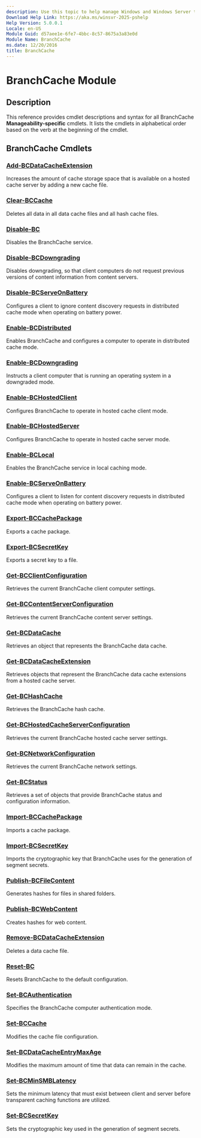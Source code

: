 ```yaml
---
description: Use this topic to help manage Windows and Windows Server technologies with Windows PowerShell.
Download Help Link: https://aka.ms/winsvr-2025-pshelp
Help Version: 5.0.0.1
Locale: en-US
Module Guid: d57aee1e-6fe7-4bbc-8c57-8675a3a83e0d
Module Name: BranchCache
ms.date: 12/20/2016
title: BranchCache
---
```


# BranchCache Module
## Description
This reference provides cmdlet descriptions and syntax for all BranchCache **Manageability-specific** cmdlets. 
It lists the cmdlets in alphabetical order based on the verb at the beginning of the cmdlet.

## BranchCache Cmdlets
### [Add-BCDataCacheExtension](./Add-BCDataCacheExtension.md)
Increases the amount of cache storage space that is available on a hosted cache server by adding a new cache file.

### [Clear-BCCache](./Clear-BCCache.md)
Deletes all data in all data cache files and all hash cache files.

### [Disable-BC](./Disable-BC.md)
Disables the BranchCache service.

### [Disable-BCDowngrading](./Disable-BCDowngrading.md)
Disables downgrading, so that client computers do not request previous versions of content information from content servers.

### [Disable-BCServeOnBattery](./Disable-BCServeOnBattery.md)
Configures a client to ignore content discovery requests in distributed cache mode when operating on battery power.

### [Enable-BCDistributed](./Enable-BCDistributed.md)
Enables BranchCache and configures a computer to operate in distributed cache mode.

### [Enable-BCDowngrading](./Enable-BCDowngrading.md)
Instructs a client computer that is running an operating system in a downgraded mode.

### [Enable-BCHostedClient](./Enable-BCHostedClient.md)
Configures BranchCache to operate in hosted cache client mode.

### [Enable-BCHostedServer](./Enable-BCHostedServer.md)
Configures BranchCache to operate in hosted cache server mode.

### [Enable-BCLocal](./Enable-BCLocal.md)
Enables the BranchCache service in local caching mode.

### [Enable-BCServeOnBattery](./Enable-BCServeOnBattery.md)
Configures a client to listen for content discovery requests in distributed cache mode when operating on battery power.

### [Export-BCCachePackage](./Export-BCCachePackage.md)
Exports a cache package.

### [Export-BCSecretKey](./Export-BCSecretKey.md)
Exports a secret key to a file.

### [Get-BCClientConfiguration](./Get-BCClientConfiguration.md)
Retrieves the current BranchCache client computer settings.

### [Get-BCContentServerConfiguration](./Get-BCContentServerConfiguration.md)
Retrieves the current BranchCache content server settings.

### [Get-BCDataCache](./Get-BCDataCache.md)
Retrieves an object that represents the BranchCache data cache.

### [Get-BCDataCacheExtension](./Get-BCDataCacheExtension.md)
Retrieves objects that represent the BranchCache data cache extensions from a hosted cache server.

### [Get-BCHashCache](./Get-BCHashCache.md)
Retrieves the BranchCache hash cache.

### [Get-BCHostedCacheServerConfiguration](./Get-BCHostedCacheServerConfiguration.md)
Retrieves the current BranchCache hosted cache server settings.

### [Get-BCNetworkConfiguration](./Get-BCNetworkConfiguration.md)
Retrieves the current BranchCache network settings.

### [Get-BCStatus](./Get-BCStatus.md)
Retrieves a set of objects that provide BranchCache status and configuration information.

### [Import-BCCachePackage](./Import-BCCachePackage.md)
Imports a cache package.

### [Import-BCSecretKey](./Import-BCSecretKey.md)
Imports the cryptographic key that BranchCache uses for the generation of segment secrets.

### [Publish-BCFileContent](./Publish-BCFileContent.md)
Generates hashes for files in shared folders.

### [Publish-BCWebContent](./Publish-BCWebContent.md)
Creates hashes for web content.

### [Remove-BCDataCacheExtension](./Remove-BCDataCacheExtension.md)
Deletes a data cache file.

### [Reset-BC](./Reset-BC.md)
Resets BranchCache to the default configuration.

### [Set-BCAuthentication](./Set-BCAuthentication.md)
Specifies the BranchCache computer authentication mode.

### [Set-BCCache](./Set-BCCache.md)
Modifies the cache file configuration.

### [Set-BCDataCacheEntryMaxAge](./Set-BCDataCacheEntryMaxAge.md)
Modifies the maximum amount of time that data can remain in the cache.

### [Set-BCMinSMBLatency](./Set-BCMinSMBLatency.md)
Sets the minimum latency that must exist between client and server before transparent caching functions are utilized.

### [Set-BCSecretKey](./Set-BCSecretKey.md)
Sets the cryptographic key used in the generation of segment secrets.


